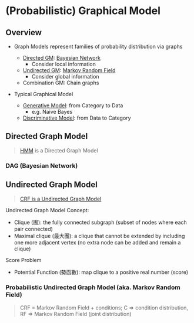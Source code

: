 # (Probabilistic) Graphical Model

## Overview

* Graph Models represent families of probability distribution via graphs
  * [Directed GM](#directed-graph-model): [Bayesian Network](#dag-bayesian-network)
    * Consider local information
  * [Undirected GM](#undirected-graph-model): [Markov Random Field](#probabilistic-undirected-graph-model-aka-markov-random-field)
    * Consider global information
  * Combination GM: Chain graphs

* Typical Graphical Model
  * [Generative Model](MachineLearningBigPicture.md#Generative-Model): from Category to Data
    * e.g. Naive Bayes
  * [Discriminative Model](MachineLearningBigPicture.md#Discriminative-Model): from Data to Category

## Directed Graph Model

> [HMM](../HMM/HMM.md) is a Directed Graph Model

### DAG (Bayesian Network)

## Undirected Graph Model

> [CRF is a Undirected Graph Model](#Probabilistic-Undirected-Graph-Model-(aka.-Markov-Random-Field))

Undirected Graph Model Concept:

* Clique (團): the fully connected subgraph (subset of nodes where each pair connected)
* Maximal clique (最大團): a clique that cannot be extended by including one more adjacent vertex (no extra node can be added and remain a clique)

Score Problem

* Potential Function (勢函數): map clique to a positive real number (score)

### Probabilistic Undirected Graph Model (aka. Markov Random Field)

> CRF = Markov Random Field + conditions; C => condition distribution, RF => Markov Random Field (joint distribution)
